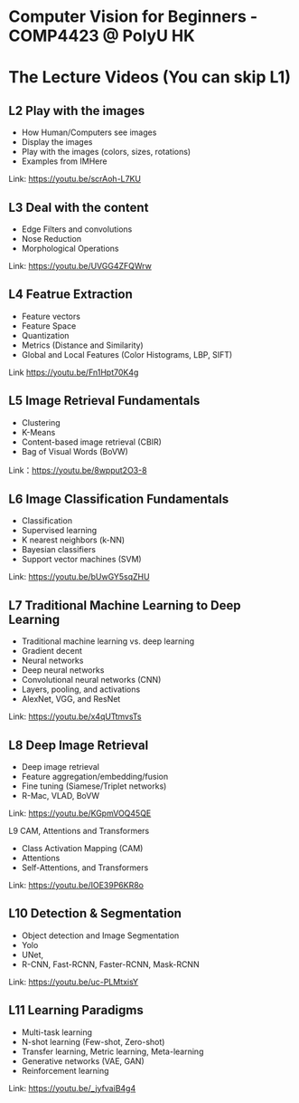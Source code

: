 # Computer Vision for Beginners - COMP4423 @ PolyU HK


# The Lecture Videos (You can skip L1)

## L2 Play with the images
* How Human/Computers see images
* Display the images
* Play with the images (colors, sizes, rotations)
* Examples from IMHere

Link: https://youtu.be/scrAoh-L7KU

## L3 Deal with the content
* Edge Filters and convolutions
* Nose Reduction
* Morphological Operations 

Link: https://youtu.be/UVGG4ZFQWrw

## L4 Featrue Extraction
* Feature vectors
* Feature Space
* Quantization
* Metrics (Distance and Similarity)
* Global and Local Features (Color Histograms, LBP, SIFT)

Link https://youtu.be/Fn1Hpt70K4g


## L5 Image Retrieval Fundamentals
* Clustering
* K-Means
* Content-based image retrieval (CBIR)
* Bag of Visual Words (BoVW)

Link：https://youtu.be/8wpput2O3-8


## L6 Image Classification Fundamentals
* Classification
* Supervised learning
* K nearest neighbors (k-NN)
* Bayesian classifiers
* Support vector machines (SVM)

Link: https://youtu.be/bUwGY5sqZHU


## L7 Traditional Machine Learning to Deep Learning
* Traditional machine learning vs. deep learning
* Gradient decent
* Neural networks
* Deep neural networks
* Convolutional neural networks (CNN)
* Layers, pooling, and activations
* AlexNet, VGG, and ResNet

Link: https://youtu.be/x4qUTtmvsTs


## L8 Deep Image Retrieval
* Deep image retrieval
* Feature aggregation/embedding/fusion
* Fine tuning (Siamese/Triplet networks)
* R-Mac, VLAD, BoVW

Link: https://youtu.be/KGpmVOQ45QE


L9 CAM, Attentions and Transformers
* Class Activation Mapping (CAM)
* Attentions
* Self-Attentions, and Transformers

Link: https://youtu.be/IOE39P6KR8o


## L10 Detection & Segmentation
* Object detection and Image Segmentation
* Yolo
* UNet,
* R-CNN, Fast-RCNN, Faster-RCNN, Mask-RCNN

Link: https://youtu.be/uc-PLMtxisY


## L11 Learning Paradigms
* Multi-task learning
* N-shot learning (Few-shot, Zero-shot)
* Transfer learning, Metric learning, Meta-learning
* Generative networks (VAE, GAN)
* Reinforcement learning

Link: https://youtu.be/_jyfvaiB4g4
